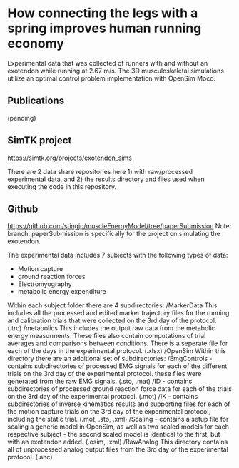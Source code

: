 # How connecting the legs with a spring improves human running economy
Experimental data that was collected of runners with and without an exotendon while running at 2.67 m/s. The 3D musculoskeletal simulations utilize an optimal control problem implementation with OpenSim Moco.

## Publications
(pending)

## SimTK project
https://simtk.org/projects/exotendon_sims

There are 2 data share repositories here 1) with raw/processed experimental data, and 2) the results directory and files used when executing the code in this repository.

## Github
https://github.com/stingjp/muscleEnergyModel/tree/paperSubmission
Note: branch: paperSubmission is specifically for the project on simulating the exotendon. 

The experimental data includes 7 subjects with the following types of data: 
- Motion capture
- ground reaction forces
- Electromyography
- metabolic energy expenditure


Within each subject folder there are 4 subdirectories:
/MarkerData
    This includes all the processed and edited marker trajectory files for the running and calibration trials that were collected on the 3rd day of the protocol. (.trc)
/metabolics
    This includes the output raw data from the metabolic energy measurments. These files also contain computations of trial averages and comparisons between conditions. There is a seperate file for each of the days in the experimental protocol. (.xlsx)
/OpenSim
    Within this directory there are an additional set of subdirectories:
        /EmgControls - contains subdirectories of processed EMG signals for each of the different trials on the 3rd day of the experimental protocol. these files were generated from the raw EMG signals. (.sto, .mat)
        /ID - contains subdirectories of processed ground reaction force data for each of the trials on the 3rd day of the experimental protocol. (.mot)
        /IK - contains subdirectories of inverse kinematics results and supporting files for each of the motion capture trials on the 3rd day of the experimental protocol, including the static trial. (.mot, .sto, .xml)
        /Scaling - contains a setup file for scaling a generic model in OpenSim, as well as two scaled models for each respective subject - the second scaled model is identical to the first, but with an exotendon added. (.osim, .xml)
/RawAnalog
    This directory contains all of unprocessed analog output files from the 3rd day of the experimental protocol. (.anc) 


